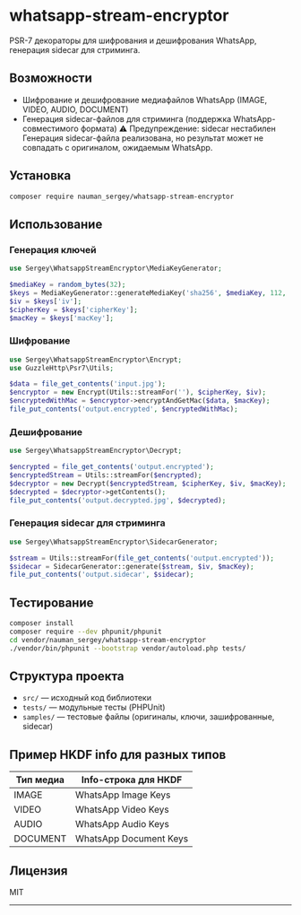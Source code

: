 # whatsapp-stream-encryptor

PSR-7 декораторы для шифрования и дешифрования WhatsApp, генерация sidecar для стриминга.

## Возможности

- Шифрование и дешифрование медиафайлов WhatsApp (IMAGE, VIDEO, AUDIO, DOCUMENT)
- Генерация sidecar-файлов для стриминга (поддержка WhatsApp-совместимого формата)
⚠️ Предупреждение: sidecar нестабилен
Генерация sidecar-файла реализована, но результат может не совпадать с оригиналом, ожидаемым WhatsApp.

## Установка

```bash
composer require nauman_sergey/whatsapp-stream-encryptor
```

## Использование

### Генерация ключей

```php
use Sergey\WhatsappStreamEncryptor\MediaKeyGenerator;

$mediaKey = random_bytes(32);
$keys = MediaKeyGenerator::generateMediaKey('sha256', $mediaKey, 112, 'WhatsApp Image Keys');
$iv = $keys['iv'];
$cipherKey = $keys['cipherKey'];
$macKey = $keys['macKey'];
```

### Шифрование

```php
use Sergey\WhatsappStreamEncryptor\Encrypt;
use GuzzleHttp\Psr7\Utils;

$data = file_get_contents('input.jpg');
$encryptor = new Encrypt(Utils::streamFor(''), $cipherKey, $iv);
$encryptedWithMac = $encryptor->encryptAndGetMac($data, $macKey);
file_put_contents('output.encrypted', $encryptedWithMac);
```

### Дешифрование

```php
use Sergey\WhatsappStreamEncryptor\Decrypt;

$encrypted = file_get_contents('output.encrypted');
$encryptedStream = Utils::streamFor($encrypted);
$decryptor = new Decrypt($encryptedStream, $cipherKey, $iv, $macKey);
$decrypted = $decryptor->getContents();
file_put_contents('output.decrypted.jpg', $decrypted);
```

### Генерация sidecar для стриминга

```php
use Sergey\WhatsappStreamEncryptor\SidecarGenerator;

$stream = Utils::streamFor(file_get_contents('output.encrypted'));
$sidecar = SidecarGenerator::generate($stream, $iv, $macKey);
file_put_contents('output.sidecar', $sidecar);
```

## Тестирование

```bash
composer install
composer require --dev phpunit/phpunit
cd vendor/nauman_sergey/whatsapp-stream-encryptor
./vendor/bin/phpunit --bootstrap vendor/autoload.php tests/
```

## Структура проекта

- `src/` — исходный код библиотеки
- `tests/` — модульные тесты (PHPUnit)
- `samples/` — тестовые файлы (оригиналы, ключи, зашифрованные, sidecar)

## Пример HKDF info для разных типов

| Тип медиа | Info-строка для HKDF         |
|-----------|------------------------------|
| IMAGE     | WhatsApp Image Keys          |
| VIDEO     | WhatsApp Video Keys          |
| AUDIO     | WhatsApp Audio Keys          |
| DOCUMENT  | WhatsApp Document Keys       |

## Лицензия

MIT

---


